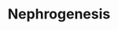 ---
annotations:
- id: DOID:557
  type: Disease Ontology
  value: kidney disease
- id: PW:0000204
  parent: signaling pathway
  type: Pathway Ontology
  value: Notch signaling pathway
- id: PW:0000003
  parent: signaling pathway
  type: Pathway Ontology
  value: signaling pathway
- id: DOID:0080205
  type: Disease Ontology
  value: CAKUT
authors:
- Fehrhart
citedin:
- link: PMC9051587
communities:
- RareDiseases
description: This pathway describes the gene signalling pathways active in early nephrogenesis
  in human development. Mutations in essential genes can lead to development of CAKUT
  (congenital anomalies of the kidney and urinary tract).
last-edited: 2021-06-01
ndex: 92136091-8b75-11eb-9e72-0ac135e8bacf
organisms:
- Homo sapiens
redirect_from:
- /index.php/Pathway:WP5052
- /instance/WP5052
- /instance/WP5052_rr118777
revision: r118777
schema-jsonld:
- '@context': https://schema.org/
  '@id': https://wikipathways.github.io/pathways/WP5052.html
  '@type': Dataset
  creator:
    '@type': Organization
    name: WikiPathways
  description: This pathway describes the gene signalling pathways active in early
    nephrogenesis in human development. Mutations in essential genes can lead to development
    of CAKUT (congenital anomalies of the kidney and urinary tract).
  keywords:
  - ALDH1A2
  - BMP7
  - FGF20
  - FGF8
  - FOXD1
  - GREB1L
  - JAG1
  - LHX1
  - MEIS1
  - NOTCH2
  - OSR1
  - PAX2
  - RSPO1
  - RSPO3
  - SIX2
  - TCF21
  - WNT3A
  - WNT4
  - 'WNT9B '
  license: CC0
  name: Nephrogenesis
seo: CreativeWork
title: Nephrogenesis
wpid: WP5052
---